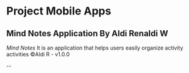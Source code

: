# Project Mobile Apps
 Mind Notes Application By Aldi Renaldi W
 --
*Mind Notes* It is an application that helps users easily organize activity activities
©️Aldi R - v1.0.0

--

